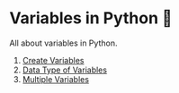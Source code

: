 # Variables in Python :snake:
All about variables in Python.

1. [Create Variables](creating-variables.py)
2. [Data Type of Variables](datatype-variable.py)
3. [Multiple Variables](multiple-variables.py)
